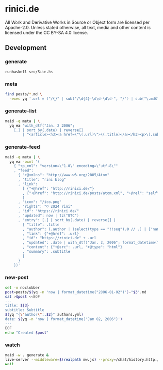 # rinici.de

All Work and Derivative Works in Source or Object form are licensed per Apache-2.0. Unless stated
otherwise, all text, media and other content is licensed under the CC BY-SA 4.0 license.

## Development

<!-- maid-tasks -->

### generate

```sh
runhaskell src/Site.hs
```

### meta

```sh
find posts/*.md \
  -exec yq '.url = ("/{}" | sub("/\d{4}-\d\d-\d\d-", "/") | sub("\.md$", ""))' -f extract '{}' ';'
```

### generate-list

```sh
maid -q meta | \
  yq ea 'with_dtf("Jan. 2 2006";
    [.] | sort_by(.date) | reverse[]
        | "<article><h3><a href=\"\(.url)\">\(.title)</a></h3><p>\(.subtitle)</p></article>")'
```

### generate-feed

```sh
maid -q meta | \
  yq ea -oxml '(
    { "+p_xml": "version=\"1.0\" encoding=\"utf-8\""
    , "feed":
      { "+@xmlns": "http://www.w3.org/2005/Atom"
      , "title": "rini blog"
      , "link":
        [ {"+@href": "http://rinici.de/"}
        , {"+@href": "http://rinici.de/posts/atom.xml", "+@rel": "self"}
        ]
      , "icon": "/ico.png"
      , "rights": "© 2024 rini"
      , "id": "https://rinici.de/"
      , "updated": now | tz("UTC")
      , "entry": [.] | sort_by(.date) | reverse[] |
        { "title": .title
        , "author": (.author | (select(type == "!!seq").0 // .) | {"name": .name, "uri": .url})
        , "link": {"+@href": .url}
        , "id": "https://rinici.de" + .url
        , "updated": .date | with_dtf("Jan. 2, 2006"; format_datetime("2006-01-02T15:04:05Z07:00"))
        , "content": {"+@src": .url, "+@type": "html"}
        , "summary": .subtitle
        }
      }
    })'
```

### new-post

```sh
set -o noclobber
post=posts/$(yq -n 'now | format_datetime("2006-01-02")')-"$3".md
cat >$post <<EOF
---
title: ${3}
subtitle: Subtitle
$(yq "{\"author\":.$2}" authors.yml)
date: $(yq -n 'now | format_datetime("Jan 02, 2006")')
---
EOF
echo "Created $post"
```

### watch

```sh
maid -w . generate &
live-server --middleware=$(realpath mw.js) --proxy=/chat/history:http://localhost:8000/chat/history _site &
wait
```
